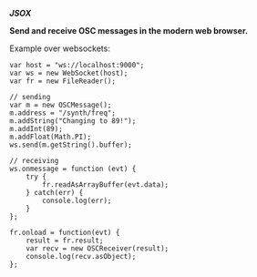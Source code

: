 ***JSOX***

**Send and receive OSC messages in the modern web browser.**

Example over websockets:

    var host = "ws://localhost:9000";
    var ws = new WebSocket(host); 
    var fr = new FileReader();

    // sending 
    var m = new OSCMessage();    
    m.address = "/synth/freq";              
    m.addString("Changing to 89!");
    m.addInt(89);
    m.addFloat(Math.PI);
    ws.send(m.getString().buffer);    

    // receiving 
    ws.onmessage = function (evt) { 
        try {
            fr.readAsArrayBuffer(evt.data);            
        } catch(err) {
            console.log(err);
        }
    };

    fr.onload = function(evt) {
        result = fr.result;
        var recv = new OSCReceiver(result);
        console.log(recv.asObject);
    };
